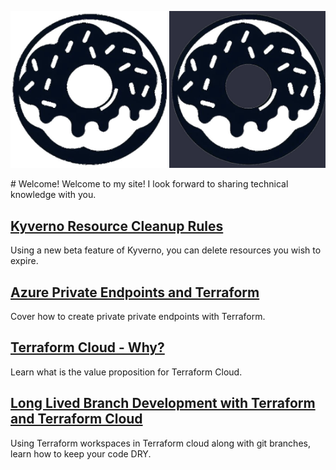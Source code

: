 <p align="center">
<img class="logo" width= "250" src="./images/logo2-light.jpg#only-light">
<img class="logo" width= "250" src="./images/logo2-dark.jpg#only-dark">
</p>
# Welcome!
Welcome to my site! I look forward to sharing technical knowledge with you.

## [Kyverno Resource Cleanup Rules](https://jeffreyjblanchard.medium.com/kyverno-resource-cleanup-rules-53d9af594a6d)
Using a new beta feature of Kyverno, you can delete resources you wish to expire.

## [Azure Private Endpoints and Terraform](https://medium.com/@jeffreyjblanchard/azure-private-endpoints-and-terraform-85450fe9861c)
Cover how to create private private endpoints with Terraform.


## [Terraform Cloud - Why?](https://medium.com/@jeffreyjblanchard/terraform-cloud-6cb3968d5cd3)
Learn what is the value proposition for Terraform Cloud.

## [Long Lived Branch Development with Terraform and Terraform Cloud](https://jeffreyjblanchard.medium.com/long-lived-branch-development-with-terraform-and-terraform-cloud-13defd4fab30)
Using Terraform workspaces in Terraform cloud along with git branches, learn how to keep your code DRY.


